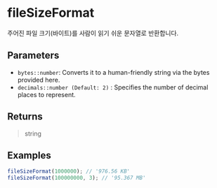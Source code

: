 # fileSizeFormat <Lang js dart />

주어진 파일 크기(바이트)를 사람이 읽기 쉬운 문자열로 반환합니다.

## Parameters

- `bytes::number`: Converts it to a human-friendly string via the bytes provided here.
- `decimals::number (Default: 2)` <DartNamed />: Specifies the number of decimal places to represent.

## Returns

> string

## Examples

```javascript
fileSizeFormat(1000000); // '976.56 KB'
fileSizeFormat(100000000, 3); // '95.367 MB'
```
